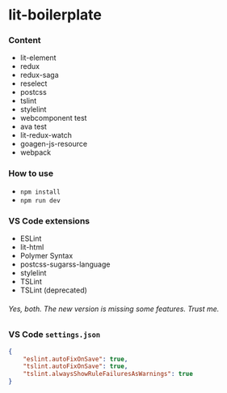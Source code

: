 # lit-boilerplate

### Content

- lit-element
- redux
- redux-saga
- reselect
- postcss
- tslint
- stylelint
- webcomponent test
- ava test
- lit-redux-watch
- goagen-js-resource
- webpack

### How to use

- `npm install`
- `npm run dev`

### VS Code extensions

- ESLint
- lit-html
- Polymer Syntax
- postcss-sugarss-language
- stylelint
- TSLint
- TSLint (deprecated)

###### Yes, both. The new version is missing some features. Trust me.

### VS Code `settings.json`

```json
{
    "eslint.autoFixOnSave": true,
    "tslint.autoFixOnSave": true,
    "tslint.alwaysShowRuleFailuresAsWarnings": true
}
```
